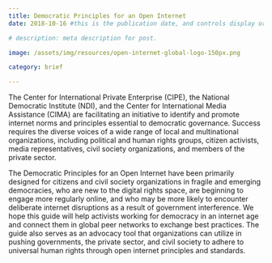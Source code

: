 ```yaml
---
title: Democratic Principles for an Open Internet
date: 2018-10-16 #this is the publication date, and controls display order.

# description: meta description for post.

image: /assets/img/resources/open-internet-global-logo-150px.png

category: brief

---
```


The Center for International Private Enterprise (CIPE), the National Democratic Institute (NDI), and the Center for International Media Assistance (CIMA) are facilitating an initiative to identify and promote internet norms and principles essential to democratic governance. Success requires the diverse voices of a wide range of local and multinational organizations, including political and human rights groups, citizen activists, media representatives, civil society organizations, and members of the private sector. 

The Democratic Principles for an Open Internet have been primarily designed for citizens and civil society organizations in fragile and emerging democracies, who are new to the digital rights space, are beginning to engage more regularly online, and who may be more likely to encounter deliberate internet disruptions as a result of government interference. We hope this guide will help activists working for democracy in an internet age and connect them in global peer networks to exchange best practices. The guide also serves as an advocacy tool that organizations can utilize in pushing governments, the private sector, and civil society to adhere to universal human rights through open internet principles and standards.


